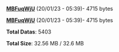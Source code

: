 [**MBFuqWjU**](/data/MBFuqWjU.txt) (20/01/23 - 05:39)- 4715 bytes

[**MBFuqWjU**](/data/MBFuqWjU.txt) (20/01/23 - 05:39)- 4715 bytes

**Total Datas**: 5403

**Total Size**: 32.56 MB / 32.6 MB
